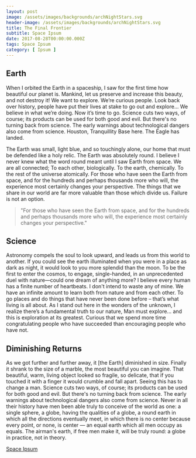 ```yaml
---
layout: post
image: /assets/images/backgrounds/archNightStars.svg
header-image: /assets/images/backgrounds/archNightStars.svg
title: The Final Frontier
subtitle: Space Ipsum
date: 2017-08-28T00:00:00.000Z
tags: Space Ipsum
category: [ Ipsum ]
---
```

## Earth
When I orbited the Earth in a spaceship, I saw for the first time how beautiful our planet is. Mankind, let us preserve and increase this beauty, and not destroy it! We want to explore. We’re curious people. Look back over history, people have put their lives at stake to go out and explore... We believe in what we’re doing. Now it’s time to go. Science cuts two ways, of course; its products can be used for both good and evil. But there's no turning back from science. The early warnings about technological dangers also come from science. Houston, Tranquillity Base here. The Eagle has landed.

The Earth was small, light blue, and so touchingly alone, our home that must be defended like a holy relic. The Earth was absolutely round. I believe I never knew what the word round meant until I saw Earth from space. We are all connected; To each other, biologically. To the earth, chemically. To the rest of the universe atomically. For those who have seen the Earth from space, and for the hundreds and perhaps thousands more who will, the experience most certainly changes your perspective. The things that we share in our world are far more valuable than those which divide us. Failure is not an option.

> "For those who have seen the Earth from space, and for the hundreds and perhaps thousands more who will, the experience most certainly changes your perspective."

## Science
Astronomy compels the soul to look upward, and leads us from this world to another. If you could see the earth illuminated when you were in a place as dark as night, it would look to you more splendid than the moon. To be the first to enter the cosmos, to engage, single-handed, in an unprecedented duel with nature—could one dream of anything more? I believe every human has a finite number of heartbeats. I don't intend to waste any of mine. We have an infinite amount to learn both from nature and from each other. To go places and do things that have never been done before – that’s what living is all about. As I stand out here in the wonders of the unknown, I realize there’s a fundamental truth to our nature, Man must explore... and this is exploration at its greatest. Curious that we spend more time congratulating people who have succeeded than encouraging people who have not.

## Diminishing Returns
As we got further and further away, it [the Earth] diminished in size. Finally it shrank to the size of a marble, the most beautiful you can imagine. That beautiful, warm, living object looked so fragile, so delicate, that if you touched it with a finger it would crumble and fall apart. Seeing this has to change a man. Science cuts two ways, of course; its products can be used for both good and evil. But there's no turning back from science. The early warnings about technological dangers also come from science. Never in all their history have men been able truly to conceive of the world as one: a single sphere, a globe, having the qualities of a globe, a round earth in which all the directions eventually meet, in which there is no center because every point, or none, is center — an equal earth which all men occupy as equals. The airman's earth, if free men make it, will be truly round: a globe in practice, not in theory.

[Space Ipsum](http://spaceipsum.com/)

